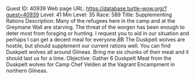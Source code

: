Quest ID: 40939
Web page URL: https://database.turtle-wow.org/?quest=40939
Level: 41
Min Level: 35
Race: 589
Title: Supplementing Rations
Description: Many of the refugees here in the camp and at the Greymane Wall are starving. The threat of the worgen has been enough to deter most from foraging or hunting. I request you to aid in our situation and perhaps I can get a decent meal for everyone.$B$B The Duskpelt wolves are hostile, but should supplement our current rations well. You can find Duskpelt wolves all around Gilneas. Bring me six chunks of their meat and it should last us for a time.
Objective: Gather 6 Duskpelt Meat from the Duskpelt wolves for Camp Chef Velden at the Vagrant Encampment in northern Gilneas.
